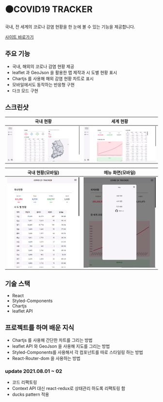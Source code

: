 # ⚫COVID19 TRACKER

국내, 전 세계의 코로나 감염 현황을 한 눈에 볼 수 있는 기능을 제공합니다.

[사이트 바로가기](https://tlatjdgh3778.github.io/covid19/)

<!-- 사이트 잠시 닫음 -->

## 주요 기능

-   국내, 해외의 코로나 감염 현황 제공
-   leaflet 과 GeoJson 을 활용한 맵 제작과 시 도별 현황 표시
-   Chartjs 를 사용해 해외 감염 현황 차트로 표시
-   모바일에서도 동작하는 반응형 구현
-   다크 모드 구현

## 스크린샷

| 국내 현황                                   | 세계 현황                                     |
| ------------------------------------------- | --------------------------------------------- |
| ![국내 현황](./screenshot/covid19-main.png) | ![세계 현황](./screenshot/covid19-main-2.png) |

| 국내 현황(모바일)                                          | 메뉴 화면(모바일)                                           |
| ---------------------------------------------------------- | ----------------------------------------------------------- |
| ![국내 현황(모바일)](./screenshot/covid19-mobile-main.png) | ![국내 현황(모바일)](./screenshot/covid19-mobile-modal.png) |

## 기술 스택

-   React
-   Styled-Components
-   Chartjs
-   leaflet API

## 프로젝트를 하며 배운 지식

-   Chartjs 를 사용해 간단한 차트를 그리는 방법
-   leaflet API 와 GeoJson 을 사용해 지도를 그리는 방법
-   Styled-Components를 사용해서 각 컴포넌트를 따로 스타일링 하는 방법
-   React-Router-dom 을 사용하는 방법

### update 2021.08.01 ~ 02

-   코드 리팩토링
-   Context API 대신 react-redux로 상태관리 하도록 리팩토링 함
-   ducks pattern 적용
